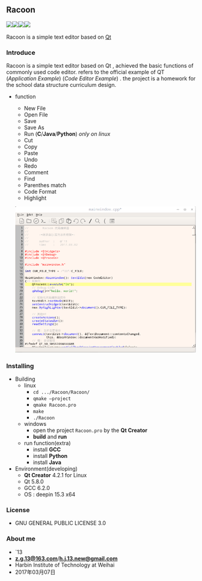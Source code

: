 Racoon 
----------------------
![](https://img.shields.io/github/stars/h-j-13/Racoon.svg)![](https://img.shields.io/badge/license-AGPL-blue.svg)![](https://img.shields.io/badge/QT-5-green.svg)![](https://img.shields.io/badge/C%2B%2B-c99-brightgreen.svg)        
				
Racoon is a simple text editor based on [Qt](https://www.qt.io/) 

### Introduce
Racoon is a simple text editor based on Qt , achieved the basic functions of commonly used code editor. refers to the official example of QT (*Application Example*) (*Code Editor Example*) .  the project is a homework for the school 
data structure curriculum design.

 * function 
	 * New File
	 * Open File
	 * Save
	 * Save As
	 * Run (**C**/**Java**/**Python**) *only on linux*	 
	 * Cut
	 * Copy
	 * Paste
	 * Undo
	 * Redo
	 * Comment
	 * Find
	 * Parenthes match
	 * Code Format
	 * Highlight

	![Racoon](Racoon.png)
	 
### Installing
* Building
	* linux 
		* ```cd .../Racoon/Racoon/```
		* ```qmake –project```
		* ```qmake Racoon.pro```
		*  ```make```
		* ```./Racoon```
	* windows
		* open the project ```Racoon.pro``` by the **Qt Creator** 
		* **build** and **run**
	*  run function(extra)
		* install **GCC**
		* install **Python**
		* install **Java**
* Environment(developing)
	* **Qt Creator** 4.2.1 for Linux
	* Qt 5.8.0
	* GCC 6.2.0
	* OS : deepin 15.3 x64
	
### License

* GNU GENERAL PUBLIC LICENSE 3.0

### About me
  * `13
  *  **z.g.13@163.com**/**h.j.13.new@gmail.com** 
  * Harbin Institute of Technology at Weihai
  * 2017年03月07日 
